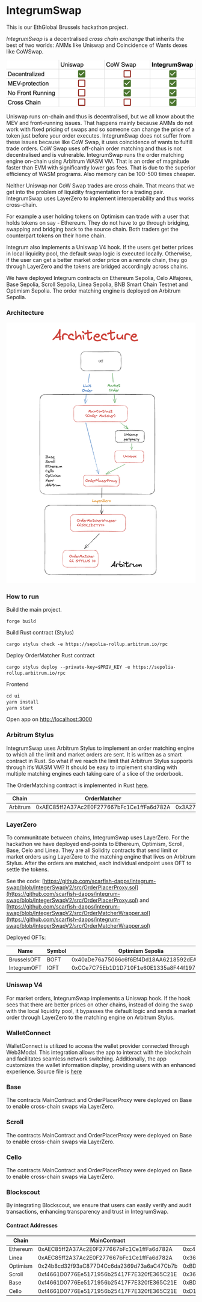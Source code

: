 # IntegrumSwap 

This is our EthGlobal Brussels hackathon project.

*IntegrumSwap* is a decentralised *cross chain exchange* that inherits the best of two worlds: AMMs like Uniswap and Coincidence of Wants dexes like CoWSwap.

![Comparison](Comparison.png)

Uniswap runs on-chain and thus is decentralised, but we all know about the MEV and front-running issues. That happens mainly because AMMs do not work with fixed pricing of swaps and so someone can change the price of a token just before your order executes.
IntegrumSwap does not suffer from these issues because like CoW Swap, it uses coincidence of wants to fulfill trade orders.
CoW Swap uses off-chain order matching and thus is not decentralised and is vulnerable. IntegrumSwap runs the order matching engine on-chain using Arbitrum WASM VM. That is an order of magnitude faster than EVM with significantly lower gas fees. That is due to the superior efficiency of WASM programs. Also memory can be 100-500 times cheaper.

Neither Uniswap nor CoW Swap trades are cross chain. That means that we get into the problem of liquidity fragmentation for a trading pair. IntegrumSwap uses LayerZero to implement interoperability and thus works cross-chain.

For example a user holding tokens on Optimism can trade with a user that holds tokens on say - Ethereum. They do not have to go through bridging, swapping and bridging back to the source chain. Both traders get the counterpart tokens on their home chain.  
 
Integrum also implements a Uniswap V4 hook. If the users get better prices in local liquidity pool, the default swap logic is executed locally. Otherwise, if the user can get a better market order price on a remote chain, they go through LayerZero and the tokens are bridged accordingly across chains. 

We have deployed Integrum contracts on Ethereum Sepolia, Celo Alfajores, Base Sepolia, Scroll Sepolia, Linea Sepolia, BNB Smart Chain Testnet and Optimism Sepolia. The order matching engine is deployed on Arbitrum Sepolia.

### Architecture

![Architecture](Architecture.png)

### How to run

Build the main project.
```
forge build
```

Build Rust contract (Stylus)
```
cargo stylus check -e https://sepolia-rollup.arbitrum.io/rpc
```

Deploy OrderMatcher Rust contract
```
cargo stylus deploy --private-key=$PRIV_KEY -e https://sepolia-rollup.arbitrum.io/rpc
```

Frontend
```
cd ui
yarn install
yarn start
```
Open app on [http://localhost:3000](http://localhost:3000)

### Arbitrum Stylus

IntegrumSwap uses Arbitrum Stylus to implement an order matching engine to which all the limit and market orders are sent. It is written as a smart contract in Rust.
So what if we reach the limit that Arbitrum Stylus supports through it’s WASM VM? It should be easy to implement sharding with multiple matching engines each taking care of a slice of the orderbook.

The OrderMatching contract is implemented in Rust [here](order-matcher/src/lib.rs).

| Chain            | OrderMatcher                                | OrderMatcherWrapper                               
| ---------------- | ------------------------------------------- | ------------------------------------------ |
| Arbitrum         | 0xAEC85ff2A37Ac2E0F277667bFc1Ce1ffFa6d782A  | 0x3A274DD833726D9CfDb6cBc23534B2cF5e892347 |                                     

### LayerZero

To communitcate between chains, IntegrumSwap uses LayerZero. For the hackathon we have deployed end-points to Ethereum, Optimism, Scroll, Base, Celo and Linea. They are all Solidity contracts that send limit or market orders using LayerZero to the matching engine that lives on Arbitrum Stylus.
After the orders are matched, each individual endpoint uses OFT to settle the tokens.

See the code:
[https://github.com/scarfish-dapps/integrum-swap/blob/IntegerSwapV2/src/OrderPlacerProxy.sol](https://github.com/scarfish-dapps/integrum-swap/blob/IntegerSwapV2/src/OrderPlacerProxy.sol) and 
[https://github.com/scarfish-dapps/integrum-swap/blob/IntegerSwapV2/src/OrderMatcherWrapper.sol](https://github.com/scarfish-dapps/integrum-swap/blob/IntegerSwapV2/src/OrderMatcherWrapper.sol)

Deployed OFTs:

| Name            | Symbol                                             | Optimism Sepolia                           | Ethereum Sepolia                           |
| --------------- | -------------------------------------------------- | ------------------------------------------ | ------------------------------------------ | 
| BrusselsOFT     | BOFT                                               | 0x40aDe76a75066c6f6Ef4Dd18AA6218592dEA0799 | 0xAe3C07deA15BB038B59191F24Ad1d18c76F9df83 |
| IntegrumOFT     | IOFT                                               | 0xCCe7C75Eb1D1D710F1e60E1335a8F44f197FE2af | 0xAe3C07deA15BB038B59191F24Ad1d18c76F9df83 |


### Uniswap V4

For market orders, IntegrumSwap implements a Uniswap hook. If the hook sees that there are better prices on other chains, instead of doing the swap with the local liquidity pool, it bypasses the default logic and sends a market order through LayerZero to the matching engine on Arbitrum Stylus. 


### WalletConnect

WalletConnect is utilized to access the wallet provider connected through Web3Modal. This integration allows the app to interact with the blockchain and facilitates seamless network switching. Additionally, the app customizes the wallet information display, providing users with an enhanced experience.
Source file is [here](https://github.com/scarfish-dapps/integrum-swap/blob/main/ui/src/components/walletProfile/WalletProfile.tsx)

### Base

The contracts MainContract and OrderPlacerProxy were deployed on Base to enable cross-chain swaps via LayerZero.

### Scroll

The contracts MainContract and OrderPlacerProxy were deployed on Base to enable cross-chain swaps via LayerZero.

### Cello

The contracts MainContract and OrderPlacerProxy were deployed on Base to enable cross-chain swaps via LayerZero.

### Blockscout

By integrating Blockscout, we ensure that users can easily verify and audit transactions, enhancing transparency and trust in IntegrumSwap. 


#### Contract Addresses 

| Chain            | MainContract                                | OrderPlacerProxy                              
| ---------------- | ------------------------------------------- | ------------------------------------------ |
| Ethereum         | 0xAEC85ff2A37Ac2E0F277667bFc1Ce1ffFa6d782A  | 0xc42578B466355875F1F24a3D98aA78e0DA4f2232 |                                          
| Linea            | 0xAEC85ff2A37Ac2E0F277667bFc1Ce1ffFa6d782A  | 0x36DE04BFBc2AB1cE497c063E7560137c7f7579fB |                                          
| Optimism         | 0x24b8cd32f93aC877D4Cc6da2369d73a6aC47Cb7b  | 0xBD345337127768a4578F8D3753bB182E4Cc513E8 |                                          
| Scroll           | 0xf4661D0776Ee5171956b25417F7E320fE365C21E  | 0x36DE04BFBc2AB1cE497c063E7560137c7f7579fB |                                          
| Base             | 0xf4661D0776Ee5171956b25417F7E320fE365C21E  | 0xBD345337127768a4578F8D3753bB182E4Cc513E8 |                                          
| Cello            | 0xf4661D0776Ee5171956b25417F7E320fE365C21E  | 0xD1E1F57E41A54c930664Ed799c753e330734Da66 |                                          

